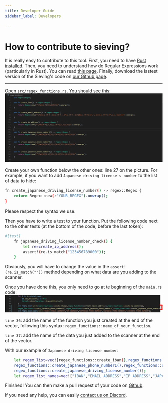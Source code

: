 ```yaml
---
title: Developer Guide
sidebar_label: Developers

---
```


# How to contribute to sieving?

It is really easy to contribute to this tool. 
First, you need to have [Rust installed](https://www.rust-lang.org/).
Then, you need to understand how do Regular Expressions work (particularly in Rust). You can read [this page](https://docs.rs/regex/1.5.4/regex/).
Finally, download the lastest version of the Sieving's code on [our Github page](https://github.com/ichnion/sieving).

---

Open `src/regex_functions.rs`. You should see this: 
![img](img/sieving1.PNG)

Create your own function below the other ones: line 27 on the picture. For example, if you want to add `Japanese driving license's number` to the list of data to hide:
```sh
fn create_japanese_driving_license_number() -> regex::Regex {
    return Regex::new(r"YOUR_REGEX").unwrap();
}
```
Please respect the syntax we use.

Then you have to write a test to your function. Put the following code next to the other tests (at the bottom of the code, before the last token):
```sh
#[test]
    fn japanese_driving_license_number_check() {
        let re=create_ip_address();
        assert!(re.is_match("123456789000"));
    }
```
Obviously, you will have to change the value in the `assert!(re.is_match(""))` method depending on what data are you adding to the scanner.

Once you have done this, you only need to go at te beginning of the `main.rs` code:
![img](img/sieving2.PNG)

`line 36`: add the name of the function you just created at the end of the vector, following this syntax: `regex_functions::name_of_your_function`.

`line 37`: add the name of the data you just added to the scanner at the end of the vector.

With our example of `Japanese driving license number`:
```sh
    let regex_list=vec![regex_functions::create_iban(),regex_functions::create_email_address(),regex_functions::create_ip_address(),
    regex_functions::create_japanese_phone_number1(),regex_functions::create_japanese_phone_number2(),regex_functions::create_japanese_phone_number3(),
    regex_functions::create_japanese_driving_license_number()];
    let regex_list_names=vec!["IBAN","EMAIL ADDRESS","IP ADDRESS","JAPANESE PHONE NUMBER","JAPANESE PHONE NUMBER","JAPANESE PHONE NUMBER", JAPANESE DRIVING LICENSE NUMBER];
```
Finished! You can then make a pull request of your code on [Github](https://github.com/ichnion/sieving).

If you need any help, you can easily [contact us on Discord](https://discord.gg/HPFF83fTR4).
